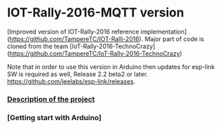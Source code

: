 # IOT-Rally-2016-MQTT version

[Improved version of IOT-Rally-2016 reference implementation] (https://github.com/TampereTC/IOT-Ralli-2016). Major part of code is cloned from the team [IoT-Rally-2016-TechnoCrazy] (https://github.com/TampereTC/IoT-Rally-2016-TechnoCrazy) 

Note that in order to use this version in Arduino then updates for esp-link SW is required as well, Release 2.2 beta2 or later. https://github.com/jeelabs/esp-link/releases.

### [Description of the project](https://github.com/TampereTC/IOT-Rally-2016-MQTT/blob/master/Description.md)
### [Getting start with Arduino] 



